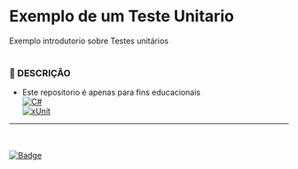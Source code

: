 # Exemplo de um Teste Unitario 
Exemplo introdutorio sobre Testes unitários
<br><br>
### 📝 DESCRIÇÃO
- Este repositorio é apenas para fins educacionais<br>
[![C#](https://img.shields.io/badge/language-C%23-blue.svg)](https://docs.microsoft.com/en-us/dotnet/csharp/)<br>
[![xUnit](https://img.shields.io/badge/testing-xUnit-green.svg)](https://xunit.net/)


__________________
<br><br>
[![Badge](https://img.shields.io/badge/LinkedIn-0077B5?style=for-the-badge&logo=linkedin&logoColor=white)](https://www.linkedin.com/in/larissa-leal-dias-408455157/)
